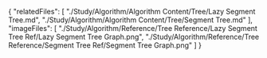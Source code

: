 {
  "relatedFiles": [
    "./Study/Algorithm/Algorithm Content/Tree/Lazy Segment Tree.md",
    "./Study/Algorithm/Algorithm Content/Tree/Segment Tree.md"
  ],
  "imageFiles": [
    "./Study/Algorithm/Reference/Tree Reference/Lazy Segment Tree Ref/Lazy Segment Tree Graph.png",
    "./Study/Algorithm/Reference/Tree Reference/Segment Tree Ref/Segment Tree Graph.png"
  ]
}